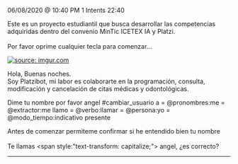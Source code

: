 

06/08/2020 @
10:40
PM
1
Intents
22:40
 
Este es un proyecto estudiantil que busca desarrollar las competencias adquiridas dentro del convenio MinTic ICETEX IA y Platzi. </br> </br> Por favor oprime cualquier tecla para comenzar...
 
<a href="https://imgur.com/fMUI13D"><img src="https://i.imgur.com/fMUI13D.jpg" title="source: imgur.com" /></a>
 
<div class="msgj">Hola, Buenas noches.</div>
 
<div class="msgj">Soy Platzibot, mi labor es colaborarte en la programación, consulta, modificación y cancelación de citas médicas y odontológicas.</div>
 
Dime tu nombre por favor
angel
#cambiar_usuario
a = @pronombres:me
= @extractor:me llamo
= @verbo:llamar
= @persona:yo
= @modo_tiempo:indicativo presente
 
Antes de comenzar permiteme confirmar si he entendido bien tu nombre </br></br>Te llamas <span style:"text-transform: capitalize;"> angel</span>, ¿es correcto?


---
